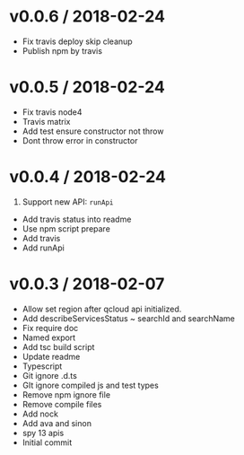 
v0.0.6 / 2018-02-24
===================

  * Fix travis deploy skip cleanup
  * Publish npm by travis

v0.0.5 / 2018-02-24
===================

  * Fix travis node4
  * Travis matrix
  * Add test ensure constructor not throw
  * Dont throw error in constructor

v0.0.4 / 2018-02-24
===================

  1. Support new API: `runApi`

  * Add travis status into readme
  * Use npm script prepare
  * Add travis
  * Add runApi

v0.0.3 / 2018-02-07
===================

  * Allow set region after qcloud api initialized.
  * Add describeServicesStatus ~ searchId and searchName
  * Fix require doc
  * Named export
  * Add tsc build script
  * Update readme
  * Typescript
  * Git ignore .d.ts
  * GIt ignore compiled js and test types
  * Remove npm ignore file
  * Remove compile files
  * Add nock
  * Add ava and sinon
  * spy 13 apis
  * Initial commit
